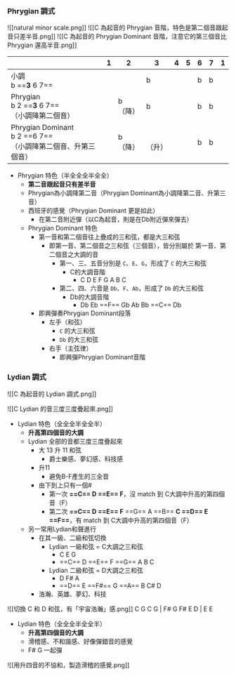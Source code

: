 

### Phrygian 調式
![[natural minor scale.png]]
![[C 為起音的 Phrygian 音階，特色是第二個音跟起音只差半音.png]]
![[C 為起音的 Phrygian Dominant 音階，注意它的第三個音比 Phrygian 還高半音.png]]


|                                                     | 1   | 2        | 3       | 4   | 5   | 6   | 7   | 1   |
| --------------------------------------------------- | --- | -------- | ------- | --- | --- | --- | --- | --- |
| 小調<br>b ==**3** 6 7==                               |     |          | b       |     |     | b   | b   |     |
| Phrygian<br>b 2 ==**3** 6 7==<br>（小調降第二個音）          |     | b<br>（降） | b       |     |     | b   | b   |     |
| Phrygian Dominant<br>b 2 ==6 7==<br>（小調降第二個音、升第三個音） |     | b<br>（降） | <br>（升） |     |     | b   | b   |     |
- Phrygian 特色（半全全全半全全）
	- **第二音跟起音只有差半音**
	- Phrygian為小調降第二音（Phrygian Dominant為小調降第二音、升第三音）
	- 西班牙的感覺（Phrygian Dominant 更是如此）
		- 在第二音附近彈（以C為起音，則是在Db附近彈來彈去）
	- Phrygian Dominant 特色
		- 第一音和第二個音往上疊成的三和弦，都是大三和弦
			- 即第一音、第二個音之三和弦（三個音），皆分別屬於 第一音、第二個音之大調的音
				- 第一、三、五音分別是 `C`、`E`、`G`，形成了 `C` 的大三和弦
					- C的大調音階
						- C D E F G A B C
				- 第二、四、六音是 `Db`、`F`、`Ab`，形成了 `Db` 的大三和弦
					- Db的大調音階
						- Db Eb ==F== Gb Ab Bb ==C== Db
		- 即興彈奏Phrygian Dominant段落
			- 左手（和弦）
				- `C` 的大三和弦
				- `Db` 的大三和弦
			- 右手（主弦律）
				- 即興彈Phrygian Dominant音階

### Lydian 調式

![[C 為起音的 Lydian 調式.png]]

![[C Lydian 的音三度三度疊起來.png]]

- Lydian 特色（全全全半全全半）
	- **升高第四個音的大調**
	- Lydian 全部的音都三度三度疊起來
		- 大 13 升 11 和弦
			- 爵士樂感、夢幻感、科技感
		- 升11
			- 避免B-F產生的三全音
		- 由下到上只有一個#
			- 第一次 **==C== D ==E== F**，沒 match 到 C大調中升高的第四個音（F）
			- 第二次 **==C== D ==E== F** ==G== A ==B== **C ==D== E ==F==**，有 match 到 C大調中升高的第四個音（F）
	- 另一常用Lydian和聲進行
		- 在其一級、二級和弦切換
			- Lydian 一級和弦 = C大調之三和弦
				- C E G
				- ==C== D ==E== F ==G== A B C
			- Lydian 二級和弦 = D大調之三和弦
				- D F# A
				- ==D== E ==F#== G ==A== B C# D
		- 浩瀚、英雄、夢幻、科技

![[切換 C 和 D 和弦，有「宇宙浩瀚」感.png]]
C G C G | F# G F# E D | E E


- Lydian 特色（全全全半全全半）
	- **升高第四個音的大調**
	- 滑稽感、不和諧感、好像彈錯音的感覺
	- F# G 一起彈

![[用升四音的不協和，製造滑稽的感覺.png]]
